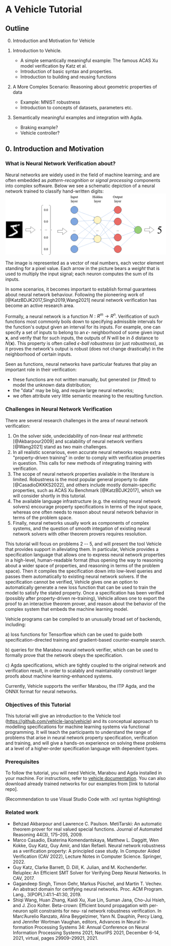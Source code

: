 # A Vehicle Tutorial

## Outline

0. Introduction and Motivation for Vehicle

1. Introduction to Vehicle.
    - A simple semantically meaningful example: The famous ACAS Xu model verification by Katz et al. 
    - Introduction of basic syntax and properties.
    - Introduction to building and reusing functions
2. A More Complex Scenario: Reasoning about geometric properties of data
    - Example: MNIST robustness
    - Introduction to concepts of datasets, parameters etc.
4. Semantically meaningful examples and integration with Agda.
    - Braking example?
    - Vehicle controller?

## 0. Introduction and Motivation

### What is Neural Network Verification about?

Neural networks are widely used in the field of machine learning; and are often embedded as *pattern-recognition* or *signal processing* components into complex software. Below we see a schematic depiction of a neural network trained to classify hand-written digits:
![Neural Network](images/mnist_classification.png)

The image is represented as a vector of real numbers, each vector element standing for a pixel value. Each arrow in the picture bears a *weight* that is used to multiply the input signal; each neuron computes the sum of its inputs.

In some scenarios, it becomes important to establish formal guarantees about neural network behaviour. Following the pioneering work of [@KatzBDJK2017,Singh2019,Wang2021] neural network verification has become an active research area.

Formally, a neural network is a function $N : R^m \rightarrow R^n$. Verification of such functions most commonly boils down to specifying admissible intervals for the function's output given an interval for its inputs. For example, one can specify a set of inputs to belong to an $\epsilon$- neighborhood of some given input $\mathbf{x}$, and verify that for such inputs, the outputs of $N$ will be in $\delta$ distance to $N(\mathbf{x})$. This property is often called $\epsilon$*-ball robustness* (or just *robustness*), as it proves the network's output is robust (does not change drastically) in the neighborhood of certain inputs.

Seen as functions, neural networks have particular features that play an important role in their verification:

- these functions are not written manually, but generated (or *fitted*) to model the unknown data distribution;
- the "data" may be big, and require large neural networks;
- we often attribute very little semantic meaning to the resulting function.

### Challenges in Neural Network Verification

There are several  research challenges in the area of neural network verification:

1. On the solver side, undecidability of non-linear real arithmetic [@Akbarpour2009] and scalability of neural network verifiers [@Wang2021] stand as two main challenges.
2. In all realistic scenarious, even accurate neural networks require extra "property-driven training" in order to comply with verification properties in question. This calls for new methods of integrating training with verification.
3. The scope of neural network properties available in the literature is limited. Robustness is the most popular general property to date [@CasadioDKKKS2022], and others include mostly domain-specific properties, such as ACAS Xu Benchmark [@KatzBDJK2017], which we will consider shortly in this tutorial.
4. The available language infrastructure (e.g. the existing neural network solvers) encourage property specifications in terms of the input space, whereas one often needs to reason about neural network behavior in terms of the problem space.
5. Finally, neural networks usually work as components of complex systems, and the question of smooth integation of existing neural network solvers with other theorem provers requires resolution.

This tutorial will focus on problems 2 -- 5, and will present the tool Vehicle that provides support in alleviating them. In particular,  Vehicle provides a specification language that allows one to express neural network properties in a high-level, human-readable format (thus opening the way to reasoning about a wider space of properties, and reasoning in terms of the problem space). Then it compiles the specification down into low-level queries and passes them automatically to existing neural network solvers. If the specification cannot be verified, Vehicle gives one an option to automatically generate a new loss function that can be used to train the model to satisfy the stated property. Once a specification has been verified (possibly after property-driven re-training), Vehicle allows one to export the proof to an interactive theorem prover, and reason about the behavior of the complex system that embeds the machine learning model.

Vehicle programs can be compiled to an unusually broad set of backends,
including:

 a) loss functions for Tensorflow which can be used to guide
 both specification-directed training and gradient-based counter-example
 search.

 b) queries for the Marabou neural network verifier, which
 can be used to formally prove that the network obeys the specification.

 c) Agda specifications, which are tightly coupled to the original network
 and verification result, in order to scalably and maintainably construct
 larger proofs about machine learning-enhanced systems.

Currently, Vehicle supports the verifier Marabou, the ITP Agda, and the ONNX format for neural networks.

### Objectives of this Tutorial

This tutorial will give an introduction to the Vehicle tool
(<https://github.com/vehicle-lang/vehicle>) and its conceptual approach
to modelling specifications for machine learning systems via functional
programming. It will teach the participants to understand the
range of problems that arise in neural network property specification,
verification and training, and will give a hands-on experience on
solving these problems at a level of a higher-order specification
language with dependent types.

### Prerequisites

To follow the tutorial, you will need Vehicle, Marabou and Agda installed in your machine.
For instructions, refer to [vehicle documentation](https://vehicle-lang.readthedocs.io/en/latest/installation.html).
You can also download already trained networks for our examples from [link to tutorial repo].

(Recommendation to use Visual Studio Code with .vcl syntax highlighting)

### Related work

- Behzad Akbarpour and Lawrence C. Paulson. MetiTarski: An automatic theorem prover for real valued special functions. Journal of Automated Reasoning 44(3), 175–205, 2009.
- Marco Casadio, Ekaterina Komendantskaya, Matthew L. Daggitt, Wen Kokke, Guy Katz,
Guy Amir, and Idan Refaeli. Neural network robustness as a verification property: A
principled case study. In Computer Aided Verification (CAV 2022), Lecture Notes in
Computer Science. Springer, 2022.
- Guy Katz, Clarke Barrett, D. Dill, K. Julian, and M. Kochenderfer. Reluplex: An Efficient SMT
Solver for Verifying Deep Neural Networks. In CAV, 2017.
- Gagandeep Singh, Timon Gehr, Markus Püschel, and Martin T. Vechev. An abstract
domain for certifying neural networks. Proc. ACM Program. Lang., 3(POPL):41:1–41:30, 2019.
- Shiqi Wang, Huan Zhang, Kaidi Xu, Xue Lin, Suman Jana, Cho-Jui Hsieh, and J. Zico
Kolter. Beta-crown: Efficient bound propagation with per-neuron split constraints for neu-
ral network robustness verification. In Marc’Aurelio Ranzato, Alina Beygelzimer, Yann N.
Dauphin, Percy Liang, and Jennifer Wortman Vaughan, editors, Advances in Neural In-
formation Processing Systems 34: Annual Conference on Neural Information Processing
Systems 2021, NeurIPS 2021, December 6-14, 2021, virtual, pages 29909–29921, 2021.


